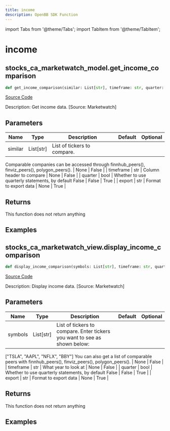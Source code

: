 ```yaml
---
title: income
description: OpenBB SDK Function
---
```


import Tabs from '@theme/Tabs';
import TabItem from '@theme/TabItem';

# income

<Tabs>
<TabItem value="model" label="Model" default>

## stocks_ca_marketwatch_model.get_income_comparison

```python title='openbb_terminal/stocks/comparison_analysis/marketwatch_model.py'
def get_income_comparison(similar: List[str], timeframe: str, quarter: bool) -> None:
```
[Source Code](https://github.com/OpenBB-finance/OpenBBTerminal/tree/main/openbb_terminal/stocks/comparison_analysis/marketwatch_model.py#L74)

Description: Get income data. [Source: Marketwatch]

## Parameters

| Name | Type | Description | Default | Optional |
| ---- | ---- | ----------- | ------- | -------- |
| similar | List[str] | List of tickers to compare.
Comparable companies can be accessed through
finnhub_peers(), finviz_peers(), polygon_peers(). | None | False |
| timeframe | str | Column header to compare | None | False |
| quarter | bool | Whether to use quarterly statements, by default False | False | True |
| export | str | Format to export data | None | True |

## Returns

This function does not return anything

## Examples



</TabItem>
<TabItem value="view" label="View">

## stocks_ca_marketwatch_view.display_income_comparison

```python title='openbb_terminal/stocks/comparison_analysis/marketwatch_view.py'
def display_income_comparison(symbols: List[str], timeframe: str, quarter: bool, export: str) -> None:
```
[Source Code](https://github.com/OpenBB-finance/OpenBBTerminal/tree/main/openbb_terminal/stocks/comparison_analysis/marketwatch_view.py#L23)

Description: Display income data. [Source: Marketwatch]

## Parameters

| Name | Type | Description | Default | Optional |
| ---- | ---- | ----------- | ------- | -------- |
| symbols | List[str] | List of tickers to compare. Enter tickers you want to see as shown below:
["TSLA", "AAPL", "NFLX", "BBY"]
You can also get a list of comparable peers with
finnhub_peers(), finviz_peers(), polygon_peers(). | None | False |
| timeframe | str | What year to look at | None | False |
| quarter | bool | Whether to use quarterly statements, by default False | False | True |
| export | str | Format to export data | None | True |

## Returns

This function does not return anything

## Examples



</TabItem>
</Tabs>